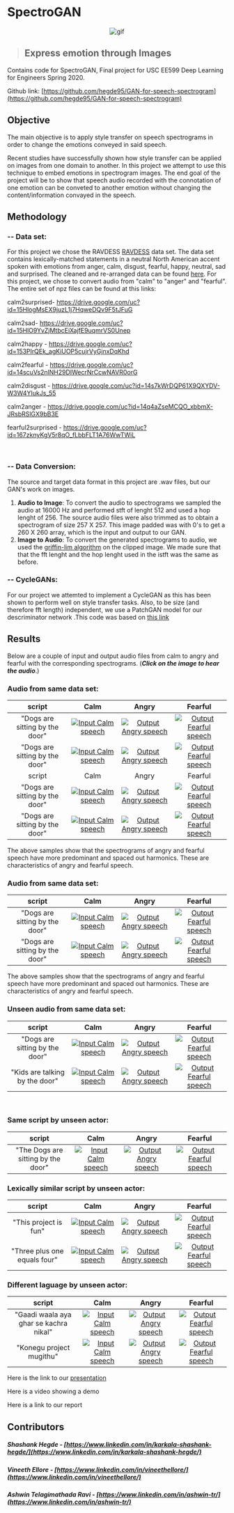 # SpectroGAN
<p align="center">
    <img src="/GAN-for-speech-spectrogram/results/gif.gif" alt="gif"/>
</p>

>## Express emotion through Images


Contains code for SpectroGAN, Final project for USC EE599 Deep Learning for Engineers Spring 2020.

Github link: [https://github.com/hegde95/GAN-for-speech-spectrogram](https://github.com/hegde95/GAN-for-speech-spectrogram) <br/>




## Objective <br />
The main objective is to apply style transfer on speech spectrograms in order to change the emotions conveyed in said speech.<br/>

Recent studies have successfully shown how style transfer can be applied on images from one domain to another. In this project we attempt to use this technique to embed emotions in spectrogram images. The end goal of the project will be to show that speech audio recorded with the connotation of one emotion can be conveted to another emotion without changing the content/information convayed in the speech. <br />


## Methodology <br/>
### -- Data set: <br/>
For this project we chose the RAVDESS [RAVDESS](https://zenodo.org/record/1188976#.Xq-sIvJKg5k) data set. The data set contains lexically-matched statements in a neutral North American accent spoken with emotions from anger, calm, disgust, fearful, happy, neutral, sad and surprised. The cleaned and re-arranged data can be found [here](https://drive.google.com/drive/folders/12o5dMpEHqxIb8Qm9yHZB0s9at2lw3KPM?usp=sharing). For this project, we chose to convert audio from "calm" to "anger" and "fearful". The entire set of npz files can be found at this links:<br/>

calm2surprised- https://drive.google.com/uc?id=15HlogMsEX9juzL1j7HqweDQv9F5tJFuG

calm2sad- https://drive.google.com/uc?id=15HlO9YvZjMtbcEiXajfE9uqmrVS0Unep

calm2happy - https://drive.google.com/uc?id=153PIrQEk_agKiUOP5cujrVyGjnxDqKhd

calm2fearful - https://drive.google.com/uc?id=14scuVs2nlNH29DIWecrNrCcwNAVR0orG

calm2disgust - https://drive.google.com/uc?id=14s7kWrDQP61X9QXYDV-W3W4YIukJs_55

calm2anger - https://drive.google.com/uc?id=14q4aZseMCQO_xbbmX-JRsbRSlGX9bB3E

fearful2surprised - https://drive.google.com/uc?id=167zknyKgV5r8qO_fLbbFLT1A76WwTWiL <br />

<br />

### -- Data Conversion: <br/>
The source and target data format in this project are .wav files, but our GAN's work on images. 
1. **Audio to Image**: To convert the audio to spectrograms we sampled the audio at 16000 Hz and performed stft of lenght 512 and used a hop lenght of 256. The source audio files were also trimmed as to obtain a spectrogram of size 257 X 257. This image padded was with 0's to get a 260 X 260 array, which is the input and output to our GAN.
2. **Image to Audio**: To convert the generated spectrograms to audio, we used the [griffin-lim algorithm](https://www.researchgate.net/publication/261315209_A_Fast_Griffin-Lim_Algorithm) on the clipped image. We made sure that that the fft lenght and the hop lenght used in the istft was the same as before.<br />

### -- CycleGANs: <br/>
For our project we attemted to implement a CycleGAN as this has been shown to perform well on style transfer tasks. Also, to be size (and therefore fft length) independent, we use a PatchGAN model for our descriminator network .This code was based on [this link](https://machinelearningmastery.com/cyclegan-tutorial-with-keras/)<br />

## Results <br/>
Below are a couple of input and output audio files from calm to angry and fearful with the corresponding spectrograms. (***Click on the image to hear the audio***.) <br/>


### Audio from same data set:<br />


|script|Calm|Angry|Fearful|
| :----: | :----: | :----: | :----: |
|"Dogs are sitting by the door"|   [![Input Calm speech](/GAN-for-speech-spectrogram/results/GoodAudio/calm_11.jpg "Input Calm speech")](/GAN-for-speech-spectrogram/results/GoodAudio/calm_11.wav)    |   [![Output Angry speech](/GAN-for-speech-spectrogram/results/GoodAudio/calm_11_anger_generated.jpg "Output Angry speech")](/GAN-for-speech-spectrogram/results/GoodAudio/calm_11_anger_generated.wav) |   [![Output Fearful speech](/GAN-for-speech-spectrogram/results/GoodAudio/calm_11_fearful_generated.jpg "Output Fearful speech")](/GAN-for-speech-spectrogram/results/GoodAudio/calm_11_fearful_generated.wav) |
|"Dogs are sitting by the door"|   [![Input Calm speech](/GAN-for-speech-spectrogram/results/GoodAudio/calm_04.jpg "Input Calm speech")](/GAN-for-speech-spectrogram/results/GoodAudio/calm_04.wav)    |   [![Output Angry speech](/GAN-for-speech-spectrogram/results/GoodAudio/calm_04_anger_generated.jpg "Output Angry speech")](/GAN-for-speech-spectrogram/results/GoodAudio/calm_04_anger_generated.wav) |   [![Output Fearful speech](/GAN-for-speech-spectrogram/results/GoodAudio/calm_04_fearful_generated.jpg "Output Fearful speech")](/GAN-for-speech-spectrogram/results/GoodAudio/calm_04_fearful_generated.wav) |
|script|Calm|Angry|Fearful|
|"Dogs are sitting by the door"|   [![Input Calm speech](/GAN-for-speech-spectrogram/results/GoodAudio/calm_11.jpg "Input Calm speech")](/GAN-for-speech-spectrogram/results/GoodAudio/calm_11.wav)    |   [![Output Angry speech](/GAN-for-speech-spectrogram/results/GoodAudio/calm_11_anger_generated.jpg "Output Angry speech")](/GAN-for-speech-spectrogram/results/GoodAudio/calm_11_anger_generated.wav) |   [![Output Fearful speech](/GAN-for-speech-spectrogram/results/GoodAudio/calm_11_fearful_generated.jpg "Output Fearful speech")](/GAN-for-speech-spectrogram/results/GoodAudio/calm_11_fearful_generated.wav) |
|"Dogs are sitting by the door"|   [![Input Calm speech](/GAN-for-speech-spectrogram/results/GoodAudio/calm_04.jpg "Input Calm speech")](/GAN-for-speech-spectrogram/results/GoodAudio/calm_04.wav)    |   [![Output Angry speech](/GAN-for-speech-spectrogram/results/GoodAudio/calm_04_anger_generated.jpg "Output Angry speech")](/GAN-for-speech-spectrogram/results/GoodAudio/calm_04_anger_generated.wav) |   [![Output Fearful speech](/GAN-for-speech-spectrogram/results/GoodAudio/calm_04_fearful_generated.jpg "Output Fearful speech")](/GAN-for-speech-spectrogram/results/GoodAudio/calm_04_fearful_generated.wav) |


The above samples show that the spectrograms of angry and fearful speech have more predominant and spaced out harmonics. These are characteristics of angry and fearful speech.<br />



### Audio from same data set:<br />


|script|                                                      Calm                                                      |                                                         Angry                                                          |                                                         Fearful                                                          |
| :--------------------------------------------------------------------------------------------------------------: | :--------------------------------------------------------------------------------------------------------------: | :----------------------------------------------------------------------------------------------------------------------------: | :----------------------------------------------------------------------------------------------------------------------------: |
|"Dogs are sitting by the door"|   [![Input Calm speech](/GAN-for-speech-spectrogram/results/GoodAudio/calm_11.jpg "Input Calm speech")](/GAN-for-speech-spectrogram/results/GoodAudio/calm_11.wav)    |   [![Output Angry speech](/GAN-for-speech-spectrogram/results/GoodAudio/calm_11_anger_generated.jpg "Output Angry speech")](/GAN-for-speech-spectrogram/results/GoodAudio/calm_11_anger_generated.wav) |   [![Output Fearful speech](/GAN-for-speech-spectrogram/results/GoodAudio/calm_11_fearful_generated.jpg "Output Fearful speech")](/GAN-for-speech-spectrogram/results/GoodAudio/calm_11_fearful_generated.wav) |
|"Dogs are sitting by the door"|   [![Input Calm speech](/GAN-for-speech-spectrogram/results/GoodAudio/calm_04.jpg "Input Calm speech")](/GAN-for-speech-spectrogram/results/GoodAudio/calm_04.wav)    |   [![Output Angry speech](/GAN-for-speech-spectrogram/results/GoodAudio/calm_04_anger_generated.jpg "Output Angry speech")](/GAN-for-speech-spectrogram/results/GoodAudio/calm_04_anger_generated.wav) |   [![Output Fearful speech](/GAN-for-speech-spectrogram/results/GoodAudio/calm_04_fearful_generated.jpg "Output Fearful speech")](/GAN-for-speech-spectrogram/results/GoodAudio/calm_04_fearful_generated.wav) |


The above samples show that the spectrograms of angry and fearful speech have more predominant and spaced out harmonics. These are characteristics of angry and fearful speech.<br />


### Unseen audio from same data set:<br />

|script|                                                      Calm                                                      |                                                         Angry                                                          |                                                         Fearful                                                          |
| :--------------------------------------------------------------------------------------------------------------: | :--------------------------------------------------------------------------------------------------------------: | :----------------------------------------------------------------------------------------------------------------------------: | :----------------------------------------------------------------------------------------------------------------------------: |
|"Dogs are sitting by the door"|   [![Input Calm speech](/GAN-for-speech-spectrogram/results/UnseenAudio/calm_orig1.jpg "Input Calm speech")](/GAN-for-speech-spectrogram/results/UnseenAudio/calm_orig1.wav)    |   [![Output Angry speech](/GAN-for-speech-spectrogram/results/UnseenAudio/calm_orig1_Anger_generated.jpg "Output Angry speech")](/GAN-for-speech-spectrogram/results/UnseenAudio/calm_orig1_Anger_generated.wav) |   [![Output Fearful speech](/GAN-for-speech-spectrogram/results/UnseenAudio/calm_orig1_Fearful_generated.jpg "Output Fearful speech")](/GAN-for-speech-spectrogram/results/UnseenAudio/calm_orig1_Fearful_generated.wav) |
|"Kids are talking by the door"|   [![Input Calm speech](/GAN-for-speech-spectrogram/results/UnseenAudio/calm_orig2.jpg "Input Calm speech")](/GAN-for-speech-spectrogram/results/UnseenAudio/calm_orig2.wav)    |   [![Output Angry speech](/GAN-for-speech-spectrogram/results/UnseenAudio/calm_orig2_Anger_generated.jpg "Output Angry speech")](/GAN-for-speech-spectrogram/results/UnseenAudio/calm_orig2_Anger_generated.wav) |   [![Output Fearful speech](/GAN-for-speech-spectrogram/results/UnseenAudio/calm_orig2_Fearful_generated.jpg "Output Fearful speech")](/GAN-for-speech-spectrogram/results/UnseenAudio/calm_orig2_Fearful_generated.wav) |

<br />

### Same script by unseen actor:<br />

|script|                                                      Calm                                                      |                                                         Angry                                                          |                                                         Fearful                                                          |
| :--------------------------------------------------------------------------------------------------------------: | :--------------------------------------------------------------------------------------------------------------: | :----------------------------------------------------------------------------------------------------------------------------: | :----------------------------------------------------------------------------------------------------------------------------: |
|"The Dogs are sitting by the door"|   [![Input Calm speech](/GAN-for-speech-spectrogram/results/UnseenAudio/calm_eng2.jpg "Input Calm speech")](/GAN-for-speech-spectrogram/results/UnseenAudio/calm_eng2.wav)    |   [![Output Angry speech](/GAN-for-speech-spectrogram/results/UnseenAudio/calm_eng2_Anger_generated.jpg "Output Angry speech")](/GAN-for-speech-spectrogram/results/UnseenAudio/calm_eng2_Anger_generated.wav) |   [![Output Fearful speech](/GAN-for-speech-spectrogram/results/UnseenAudio/calm_eng2_Fearful_generated.jpg "Output Fearful speech")](/GAN-for-speech-spectrogram/results/UnseenAudio/calm_eng2_Fearful_generated.wav) |

### Lexically similar script by unseen actor:<br />

|script|                                                      Calm                                                      |                                                         Angry                                                          |                                                         Fearful                                                          |
| :--------------------------------------------------------------------------------------------------------------: | :--------------------------------------------------------------------------------------------------------------: | :----------------------------------------------------------------------------------------------------------------------------: | :----------------------------------------------------------------------------------------------------------------------------: |
|"This project is fun"|   [![Input Calm speech](/GAN-for-speech-spectrogram/results/UnseenAudio/calm_eng1.jpg "Input Calm speech")](/GAN-for-speech-spectrogram/results/UnseenAudio/calm_eng1.wav)    |   [![Output Angry speech](/GAN-for-speech-spectrogram/results/UnseenAudio/calm_eng1_Anger_generated.jpg "Output Angry speech")](/GAN-for-speech-spectrogram/results/UnseenAudio/calm_eng1_Anger_generated.wav) |   [![Output Fearful speech](/GAN-for-speech-spectrogram/results/UnseenAudio/calm_eng1_Fearful_generated.jpg "Output Fearful speech")](/GAN-for-speech-spectrogram/results/UnseenAudio/calm_eng1_Fearful_generated.wav) |
|"Three plus one equals four"|   [![Input Calm speech](/GAN-for-speech-spectrogram/results/UnseenAudio/calm_eng3.jpg "Input Calm speech")](/GAN-for-speech-spectrogram/results/UnseenAudio/calm_eng3.wav)    |   [![Output Angry speech](/GAN-for-speech-spectrogram/results/UnseenAudio/calm_eng3_Anger_generated.jpg "Output Angry speech")](/GAN-for-speech-spectrogram/results/UnseenAudio/calm_eng3_Anger_generated.wav) |   [![Output Fearful speech](/GAN-for-speech-spectrogram/results/UnseenAudio/calm_eng3_Fearful_generated.jpg "Output Fearful speech")](/GAN-for-speech-spectrogram/results/UnseenAudio/calm_eng3_Fearful_generated.wav) |

### Different laguage by unseen actor:<br />

|script|                                                      Calm                                                      |                                                         Angry                                                          |                                                         Fearful                                                          |
| :--------------------------------------------------------------------------------------------------------------: | :--------------------------------------------------------------------------------------------------------------: | :----------------------------------------------------------------------------------------------------------------------------: | :----------------------------------------------------------------------------------------------------------------------------: |
|"Gaadi waala aya ghar se kachra nikal"|   [![Input Calm speech](/GAN-for-speech-spectrogram/results/UnseenAudio/calm_hin.jpg "Input Calm speech")](/GAN-for-speech-spectrogram/results/UnseenAudio/calm_hin.wav)    |   [![Output Angry speech](/GAN-for-speech-spectrogram/results/UnseenAudio/calm_hin_Anger_generated.jpg "Output Angry speech")](/GAN-for-speech-spectrogram/results/UnseenAudio/calm_hin_Anger_generated.wav) |   [![Output Fearful speech](/GAN-for-speech-spectrogram/results/UnseenAudio/calm_hin_Fearful_generated.jpg "Output Fearful speech")](/GAN-for-speech-spectrogram/results/UnseenAudio/calm_hin_Fearful_generated.wav) |
|"Konegu project mugithu"|   [![Input Calm speech](/GAN-for-speech-spectrogram/results/UnseenAudio/calm_kan.jpg "Input Calm speech")](/GAN-for-speech-spectrogram/results/UnseenAudio/calm_kan.wav)    |   [![Output Angry speech](/GAN-for-speech-spectrogram/results/UnseenAudio/calm_kan_Anger_generated.jpg "Output Angry speech")](/GAN-for-speech-spectrogram/results/UnseenAudio/calm_kan_Anger_generated.wav) |   [![Output Fearful speech](/GAN-for-speech-spectrogram/results/UnseenAudio/calm_kan_Fearful_generated.jpg "Output Fearful speech")](/GAN-for-speech-spectrogram/results/UnseenAudio/calm_kan_Fearful_generated.wav) |



Here is the link to our [presentation](/EE599_final_presentation.pptx)<br/>

Here is a video showing a demo<br/>

Here is a link to our report<br/>

## Contributors <br/>
##### Shashank Hegde - [https://www.linkedin.com/in/karkala-shashank-hegde/](https://www.linkedin.com/in/karkala-shashank-hegde/)<br/>
##### Vineeth Ellore - [https://www.linkedin.com/in/vineethellore/](https://www.linkedin.com/in/vineethellore/) <br/>
##### Ashwin Telagimathada Ravi - [https://www.linkedin.com/in/ashwin-tr/](https://www.linkedin.com/in/ashwin-tr/)<br/>
